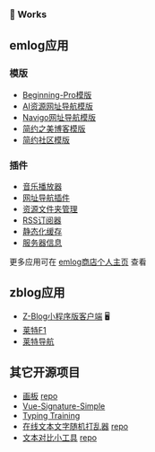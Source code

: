 ### 🔭 Works

## emlog应用

### 模版
- [Beginning-Pro模版](https://www.emlog.net/template/detail/1084)
- [AI资源网址导航模版](https://www.emlog.net/template/detail/1107)
- [Navigo网址导航模版](https://www.emlog.net/template/detail/1156)
- [简约之美博客模版](https://www.emlog.net/template/detail/1175)
- [简约社区模版](https://www.emlog.net/template/detail/1135)

### 插件
- [音乐播放器](https://www.emlog.net/plugin/detail/967)
- [网址导航插件](https://www.emlog.net/plugin/detail/614)
- [资源文件夹管理](https://www.emlog.net/plugin/detail/897)
- [RSS订阅器](https://www.emlog.net/plugin/detail/582)
- [静态化缓存](https://www.emlog.net/plugin/detail/579)
- [服务器信息](https://www.emlog.net/plugin/detail/584)

更多应用可在 [emlog商店个人主页](https://www.emlog.net/author/index/74) 查看

## zblog应用
- [Z-Blog小程序版客户端](https://github.com/jaeheng/zblogphp-wxa) 🖥
- [莱特F1](https://app.zblogcn.com/?id=24616)
- [莱特导航](https://app.zblogcn.com/?id=22780)

## 其它开源项目
- [画板](https://draw.phpat.com) [repo](https://github.com/jaeheng/drawing-board)
- [Vue-Signature-Simple](https://vss.phpat.com/)
- [Typing Training](http://tt.phpat.com)
- [在线文本文字随机打乱器](https://word.phpat.com/) [repo](https://github.com/jaeheng/word-upsets)
- [文本对比小工具](https://cp.phpat.com/) [repo]()
